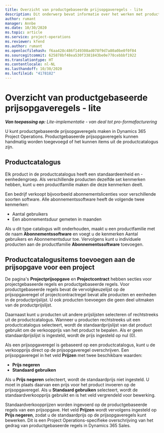 ```yaml
---
title: Overzicht van productgebaseerde prijsopgaveregels - lite
description: Dit onderwerp bevat informatie over het werken met productgebaseerde prijsopgaveregels.
author: rumant
manager: Annbe
ms.date: 10/30/2020
ms.topic: article
ms.service: project-operations
ms.reviewer: kfend
ms.author: rumant
ms.openlocfilehash: f6aa428c486f149308ad078f9d7a80a0be0f0f04
ms.sourcegitcommit: 625878bf48ea530f3381843be0e778cebbbf1922
ms.translationtype: HT
ms.contentlocale: nl-NL
ms.lasthandoff: 10/30/2020
ms.locfileid: "4178182"
---
```

# <a name="product-based-quote-lines-overview---lite"></a>Overzicht van productgebaseerde prijsopgaveregels - lite

_**Van toepassing op:** Lite-implementatie - van deal tot pro-formafacturering_

U kunt productgebaseerde prijsopgaveregels maken in Dynamics 365 Project Operations. Productgebaseerde prijsopgaveregels kunnen handmatig worden toegevoegd of het kunnen items uit de productcatalogus zijn.

## <a name="product-catalog"></a>Productcatalogus

Elk product in de productcatalogus heeft een standaardeenheid en -eenhedengroep. Als verschillende producten dezelfde set kenmerken hebben, kunt u een productfamilie maken die deze kenmerken deelt. 

Een bedrijf verkoopt bijvoorbeeld abonnementslicenties voor verschillende soorten software. Alle abonnementssoftware heeft de volgende twee kenmerken:

- Aantal gebruikers
- Een abonnementsduur gemeten in maanden

Als u dit type catalogus wilt onderhouden, maakt u een productfamilie met de naam **Abonnementssoftware** en voegt u de kenmerken Aantal gebruikers en Abonnementsduur toe. Vervolgens kunt u individuele producten aan de productfamilie **Abonnementssoftware** toevoegen.

## <a name="add-product-catalog-items-to-a-project-quote"></a>Productcatalogusitems toevoegen aan de prijsopgave voor een project

De pagina's **Projectprijsopgave** en **Projectcontract** hebben secties voor projectgebaseerde regels en productgebaseerde regels. Voor productgebaseerde regels bevat de vervolgkeuzelijst op de prijsopgaveregel of projectcontractregel bevat alle producten en eenheden in de productprijslijst. U ook producten toevoegen die geen deel uitmaken van de productprijslijst.

Daarnaast kunt u producten uit andere prijslijsten selecteren of rechtstreeks uit de productcatalogus. Wanneer u producten rechtstreeks uit een productcatalogus selecteert, wordt de standaardprijslijst van dat product gebruikt om de verkoopprijs van het product te bepalen. Als er geen standaardprijslijst is ingesteld, wordt de prijs ingesteld op nul (0).

Als een prijsopgaveregel is gebaseerd op een productcatalogus, kunt u de verkoopprijs direct op de prijsopgaveregel overschrijven. Een prijsopgaveregel in het veld **Prijzen** met twee beschikbare waarden:

- **Prijs negeren**
- **Standaard gebruiken**

Als u **Prijs negeren** selecteert, wordt de standaardprijs niet ingesteld. U moet in plaats daarvan een prijs voor het product invoeren op de prijsopgaveregel. Als u **Standaard gebruiken** selecteert, wordt de standaardverkoopprijs gebruikt en is het veld vergrendeld voor bewerking.

Standaardverkoopprijzen worden ingevoerd op de productgebaseerde regels van een prijsopgave. Het veld **Prijzen** wordt vervolgens ingesteld op **Prijs negeren**, zodat u de standaardprijs op de prijsopgaveregels kunt bewerken. Dit is een Project Operations-specifieke overschrijving van het gedrag van productgebaseerde regels in Dynamics 365 Sales.
